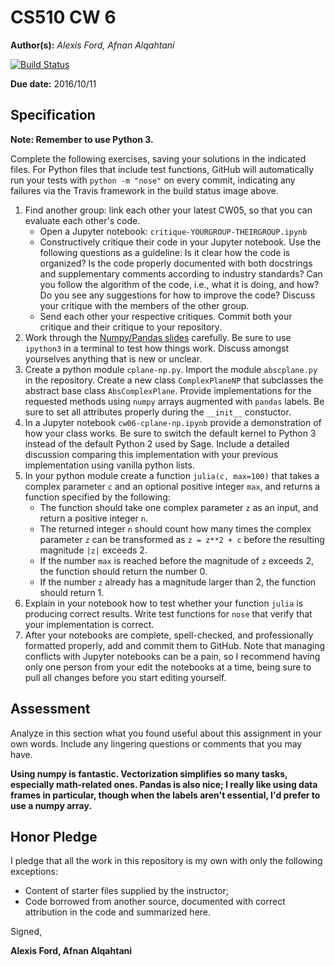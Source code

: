 # CS510 CW 6

**Author(s):** _Alexis Ford, Afnan Alqahtani_

[![Build Status](https://travis-ci.org/chapman-cs510-2016f/cw-06-needcoffee.svg?branch=master)](https://travis-ci.org/chapman-cs510-2016f/cw-06-needcoffee)

**Due date:** 2016/10/11

## Specification

**Note: Remember to use Python 3.**

Complete the following exercises, saving your solutions in the indicated files. For Python files that include test functions, GitHub will automatically run your tests with ```python -m "nose"``` on every commit, indicating any failures via the Travis framework in the build status image above.

1. Find another group: link each other your latest CW05, so that you can evaluate each other's code.  
    * Open a Jupyter notebook: ```critique-YOURGROUP-THEIRGROUP.ipynb```
    * Constructively critique their code in your Jupyter notebook. Use the following questions as a guideline: Is it clear how the code is organized? Is the code properly documented with both docstrings and supplementary comments according to industry standards? Can you follow the algorithm of the code, i.e., what it is doing, and how? Do you see any suggestions for how to improve the code? Discuss your critique with the members of the other group.
    * Send each other your respective critiques. Commit both your critique and their critique to your repository.
1. Work through the [Numpy/Pandas slides](http://slides.com/profdressel/numpy-and-pandas-overview) carefully. Be sure to use ```ipython3``` in a terminal to test how things work. Discuss amongst yourselves anything that is new or unclear.
1. Create a python module ```cplane-np.py```. Import the module ```abscplane.py``` in the repository. Create a new class ```ComplexPlaneNP``` that subclasses the abstract base class ```AbsComplexPlane```. Provide implementations for the requested methods using ```numpy``` arrays augmented with ```pandas``` labels. Be sure to set all attributes properly during the ```__init__``` constuctor.
1. In a Jupyter notebook ```cw06-cplane-np.ipynb``` provide a demonstration of how your class works. Be sure to switch the default kernel to Python 3 instead of the default Python 2 used by Sage. Include a detailed discussion comparing this implementation with your previous implementation using vanilla python lists.
1. In your python module create a function ```julia(c, max=100)``` that takes a complex parameter ```c``` and an optional positive integer ```max```, and returns a function specified by the following: 
    * The function should take one complex parameter ```z``` as an input, and return a positive integer ```n```.
    * The returned integer ```n``` should count how many times the complex parameter ```z``` can be transformed as ```z = z**2 + c``` before the resulting magnitude ```|z|``` exceeds 2. 
    * If the number ```max``` is reached before the magnitude of ```z``` exceeds 2, the function should return the number 0. 
    * If the number ```z``` already has a magnitude larger than 2, the function should return 1.
1. Explain in your notebook how to test whether your function ```julia``` is producing correct results. Write test functions for ```nose``` that verify that your implementation is correct.
1. After your notebooks are complete, spell-checked, and professionally formatted properly, add and commit them to GitHub. Note that managing conflicts with Jupyter notebooks can be a pain, so I recommend having only one person from your edit the notebooks at a time, being sure to pull all changes before you start editing yourself.


## Assessment

Analyze in this section what you found useful about this assignment in your own words. Include any lingering questions or comments that you may have.

**Using numpy is fantastic. Vectorization simplifies so many tasks, especially math-related ones. Pandas is also nice; I really like using data frames in particular, though when the labels aren't essential, I'd prefer to use a numpy array.**

## Honor Pledge

I pledge that all the work in this repository is my own with only the following exceptions:

* Content of starter files supplied by the instructor;
* Code borrowed from another source, documented with correct attribution in the code and summarized here.

Signed,

**Alexis Ford, Afnan Alqahtani**
